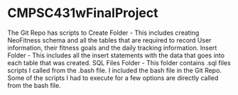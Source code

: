 # CMPSC431wFinalProject
The Git Repo has scripts to 
Create Folder - This includes creating NeoFitness schema and all the tables that are required to record User information, their fitness goals and the daily tracking information.
Insert Folder - This includes all the insert statements with the data that goes into each table that was created.
SQL Files Folder - This folder contains .sql files scripts I called from the .bash file. I included the bash file in the Git Repo. Some of the scripts I had to execute for a few options are directly called from the bash file.
